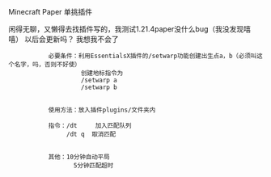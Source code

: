 Minecraft Paper 单挑插件


闲得无聊，又懒得去找插件写的，我测试1.21.4paper没什么bug（我没发现嘻嘻）
以后会更新吗？ 我想我不会了


               必要条件：利用EssentialsX插件的/setwarp功能创建出生点a，b（必须叫这个名字，吗，否则不好使）
                        创建地标指令为
                        /setwarp a 
                        /setwarp b


               使用方法：放入插件plugins/文件夹内

               指令：/dt     加入匹配队列
                    /dt q  取消匹配


               其他：10分钟自动平局
                      5分钟匹配超时
